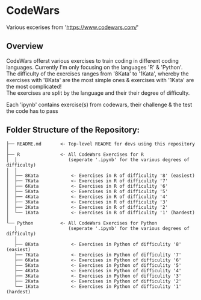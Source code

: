 # CodeWars
Various excerises from 'https://www.codewars.com/'  

## Overview
CodeWars offerst various exercises to train coding in different coding languages. Currently I'm only focusing on the languages 'R' & 'Python'.   
The difficulty of the exercises ranges from '8Kata' to '1Kata', whereby the exercises with '8Kata' are the most simple ones & exercises with '1Kata' are the most complicated!  
The exercises are split by the language and their their degree of difficulty.

Each 'ipynb' contains exercise(s) from codewars, their challenge & the test the code has to pass

## Folder Structure of the Repository:
```
├── README.md       <- Top-level README for devs using this repository
│ 
├── R 				<- All CodeWars Exercises for R 
│  │				   (seperate '.ipynb' for the various degrees of difficulty)
│  │
│  ├── 8Kata		  	<- Exercises in R of difficulity '8' (easiest)
│  ├── 7Kata			<- Exercises in R of difficulity '7' 
│  ├── 6Kata			<- Exercises in R of difficulity '6' 
│  ├── 5Kata			<- Exercises in R of difficulity '5' 
│  ├── 4Kata			<- Exercises in R of difficulity '4' 
│  ├── 3Kata			<- Exercises in R of difficulity '3' 
│  ├── 2Kata			<- Exercises in R of difficulity '2' 
│  └── 1Kata			<- Exercises in R of difficulity '1' (hardest)
│
└── Python			<- All CodeWars Exercises for Python
   │				   (seperate '.ipynb' for the various degrees of difficulty)
   │
   ├── 8Kata			<- Exercises in Python of difficulity '8' (easiest)
   ├── 7Kata			<- Exercises in Python of difficulity '7' 
   ├── 6Kata			<- Exercises in Python of difficulity '6' 
   ├── 5Kata			<- Exercises in Python of difficulity '5' 
   ├── 4Kata			<- Exercises in Python of difficulity '4' 
   ├── 3Kata			<- Exercises in Python of difficulity '3' 
   ├── 2Kata			<- Exercises in Python of difficulity '2' 
   └── 1Kata			<- Exercises in Python of difficulity '1' (hardest)
```